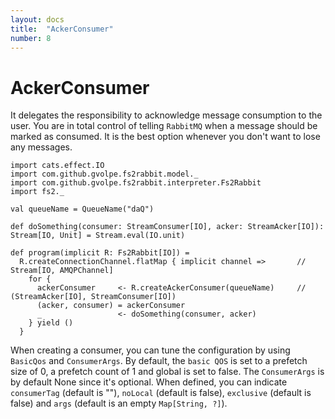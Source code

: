 ```yaml
---
layout: docs
title:  "AckerConsumer"
number: 8
---
```


# AckerConsumer

It delegates the responsibility to acknowledge message consumption to the user. You are in total control of telling `RabbitMQ` when a message should be marked as consumed. It is the best option whenever you don't want to lose any messages.

```tut:book:silent
import cats.effect.IO
import com.github.gvolpe.fs2rabbit.model._
import com.github.gvolpe.fs2rabbit.interpreter.Fs2Rabbit
import fs2._

val queueName = QueueName("daQ")

def doSomething(consumer: StreamConsumer[IO], acker: StreamAcker[IO]): Stream[IO, Unit] = Stream.eval(IO.unit)

def program(implicit R: Fs2Rabbit[IO]) =
  R.createConnectionChannel.flatMap { implicit channel =>       // Stream[IO, AMQPChannel]
    for {
      ackerConsumer     <- R.createAckerConsumer(queueName)	    // (StreamAcker[IO], StreamConsumer[IO])
      (acker, consumer) = ackerConsumer
      _                 <- doSomething(consumer, acker)
    } yield ()
  }
```

When creating a consumer, you can tune the configuration by using `BasicQos` and `ConsumerArgs`. By default, the `basic QOS` is set to a prefetch size of 0, a prefetch count of 1 and global is set to false. The `ConsumerArgs` is by default None since it's optional. When defined, you can indicate `consumerTag` (default is ""), `noLocal` (default is false), `exclusive` (default is false) and `args` (default is an empty `Map[String, ?]`).
